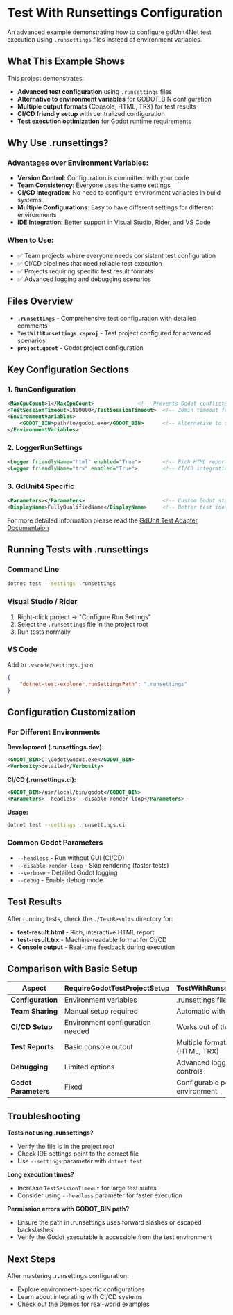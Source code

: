 # Test With Runsettings Configuration

An advanced example demonstrating how to configure gdUnit4Net test execution using `.runsettings` files instead of environment variables.

## What This Example Shows

This project demonstrates:
- **Advanced test configuration** using `.runsettings` files
- **Alternative to environment variables** for GODOT_BIN configuration
- **Multiple output formats** (Console, HTML, TRX) for test results
- **CI/CD friendly setup** with centralized configuration
- **Test execution optimization** for Godot runtime requirements

## Why Use .runsettings?

### Advantages over Environment Variables:
- **Version Control**: Configuration is committed with your code
- **Team Consistency**: Everyone uses the same settings
- **CI/CD Integration**: No need to configure environment variables in build systems
- **Multiple Configurations**: Easy to have different settings for different environments
- **IDE Integration**: Better support in Visual Studio, Rider, and VS Code

### When to Use:
- ✅ Team projects where everyone needs consistent test configuration
- ✅ CI/CD pipelines that need reliable test execution
- ✅ Projects requiring specific test result formats
- ✅ Advanced logging and debugging scenarios

## Files Overview

- **`.runsettings`** - Comprehensive test configuration with detailed comments
- **`TestWithRunsettings.csproj`** - Test project configured for advanced scenarios
- **`project.godot`** - Godot project configuration

## Key Configuration Sections

### 1. RunConfiguration
```xml
<MaxCpuCount>1</MaxCpuCount>              <!-- Prevents Godot conflicts -->
<TestSessionTimeout>1800000</TestSessionTimeout>  <!-- 30min timeout for long test suites -->
<EnvironmentVariables>
    <GODOT_BIN>path/to/godot.exe</GODOT_BIN>      <!-- Alternative to system env var -->
</EnvironmentVariables>
```

### 2. LoggerRunSettings
```xml
<Logger friendlyName="html" enabled="True">       <!-- Rich HTML reports -->
<Logger friendlyName="trx" enabled="True">        <!-- CI/CD integration -->
```

### 3. GdUnit4 Specific
```xml
<Parameters></Parameters>                         <!-- Custom Godot startup args -->
<DisplayName>FullyQualifiedName</DisplayName>     <!-- Better test identification -->
```
For more detailed information please read the [GdUnit Test Adapter Documentaion](https://github.com/MikeSchulze/gdUnit4Net/tree/master/TestAdapter)


## Running Tests with .runsettings

### Command Line
```bash
dotnet test --settings .runsettings
```

### Visual Studio / Rider
1. Right-click project → "Configure Run Settings"
2. Select the `.runsettings` file in the project root
3. Run tests normally

### VS Code
Add to `.vscode/settings.json`:
```json
{
    "dotnet-test-explorer.runSettingsPath": ".runsettings"
}
```

## Configuration Customization

### For Different Environments

**Development (.runsettings.dev):**
```xml
<GODOT_BIN>C:\Godot\Godot.exe</GODOT_BIN>
<Verbosity>detailed</Verbosity>
```

**CI/CD (.runsettings.ci):**
```xml
<GODOT_BIN>/usr/local/bin/godot</GODOT_BIN>
<Parameters>--headless --disable-render-loop</Parameters>
```

**Usage:**
```bash
dotnet test --settings .runsettings.ci
```

### Common Godot Parameters
- `--headless` - Run without GUI (CI/CD)
- `--disable-render-loop` - Skip rendering (faster tests)
- `--verbose` - Detailed Godot logging
- `--debug` - Enable debug mode

## Test Results

After running tests, check the `./TestResults` directory for:
- **test-result.html** - Rich, interactive HTML report
- **test-result.trx** - Machine-readable format for CI/CD
- **Console output** - Real-time feedback during execution

## Comparison with Basic Setup

| Aspect | RequireGodotTestProjectSetup | TestWithRunsettings |
|--------|----------------------------|---------------------|
| **Configuration** | Environment variables | .runsettings file |
| **Team Sharing** | Manual setup required | Automatic with code |
| **CI/CD Setup** | Environment configuration needed | Works out of the box |
| **Test Reports** | Basic console output | Multiple formats (HTML, TRX) |
| **Debugging** | Limited options | Advanced logging controls |
| **Godot Parameters** | Fixed | Configurable per environment |

## Troubleshooting

**Tests not using .runsettings?**
- Verify the file is in the project root
- Check IDE settings point to the correct file
- Use `--settings` parameter with `dotnet test`

**Long execution times?**
- Increase `TestSessionTimeout` for large test suites
- Consider using `--headless` parameter for faster execution

**Permission errors with GODOT_BIN path?**
- Ensure the path in .runsettings uses forward slashes or escaped backslashes
- Verify the Godot executable is accessible from the test environment

## Next Steps

After mastering .runsettings configuration:
- Explore environment-specific configurations
- Learn about integrating with CI/CD systems
- Check out the [Demos](../../../Demos/) for real-world examples

